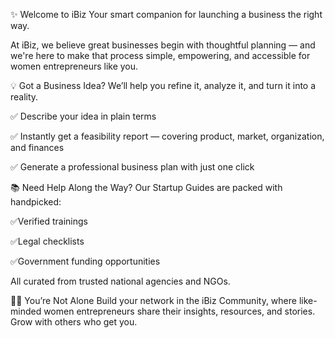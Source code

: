 ✨ Welcome to iBiz
Your smart companion for launching a business the right way.

At iBiz, we believe great businesses begin with thoughtful planning — and we're here to make that process simple, empowering, and accessible for women entrepreneurs like you.


💡 Got a Business Idea?
We’ll help you refine it, analyze it, and turn it into a reality.


✅ Describe your idea in plain terms

✅ Instantly get a feasibility report — covering product, market, organization, and finances

✅ Generate a professional business plan with just one click


📚 Need Help Along the Way?
Our Startup Guides are packed with handpicked:

✅Verified trainings

✅Legal checklists

✅Government funding opportunities

All curated from trusted national agencies and NGOs.

👩‍💼 You’re Not Alone
Build your network in the iBiz Community, where like-minded women entrepreneurs share their insights, resources, and stories. Grow with others who get you.

